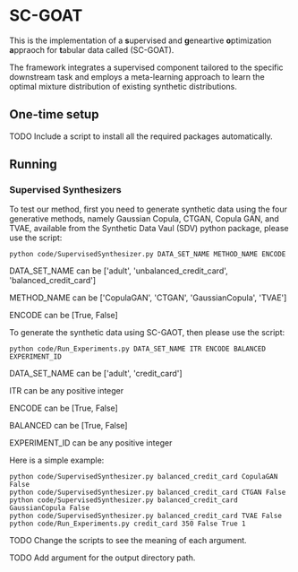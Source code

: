 # SC-GOAT
This is the implementation of a **s**upervised and **g**eneartive **o**ptimization **a**ppraoch for **t**abular data called (SC-GOAT).

The framework integrates a supervised component tailored to the specific downstream task and employs a meta-learning approach to learn the optimal mixture distribution of existing synthetic distributions.

## One-time setup
TODO Include a script to install all the required packages automatically.

## Running
### Supervised Synthesizers

To test our method, first you need to generate synthetic data using the four generative methods, namely Gaussian Copula, CTGAN, Copula GAN, and TVAE, available from the Synthetic Data Vaul (SDV) python package, please use the script:
```console
python code/SupervisedSynthesizer.py DATA_SET_NAME METHOD_NAME ENCODE
```
DATA_SET_NAME can be ['adult', 'unbalanced_credit_card', 'balanced_credit_card']

METHOD_NAME can be ['CopulaGAN', 'CTGAN', 'GaussianCopula', 'TVAE']

ENCODE can be [True, False]

To generate the synthetic data using SC-GAOT, then please use the script:

```console
python code/Run_Experiments.py DATA_SET_NAME ITR ENCODE BALANCED EXPERIMENT_ID 
```
DATA_SET_NAME can be ['adult', 'credit_card']

ITR can be any positive integer

ENCODE can be [True, False]

BALANCED can be [True, False]

EXPERIMENT_ID can be any positive integer


Here is a simple example:

```console
python code/SupervisedSynthesizer.py balanced_credit_card CopulaGAN False
python code/SupervisedSynthesizer.py balanced_credit_card CTGAN False
python code/SupervisedSynthesizer.py balanced_credit_card GaussianCopula False
python code/SupervisedSynthesizer.py balanced_credit_card TVAE False
python code/Run_Experiments.py credit_card 350 False True 1 
```

TODO Change the scripts to see the meaning of each argument.

TODO Add argument for the output directory path.

